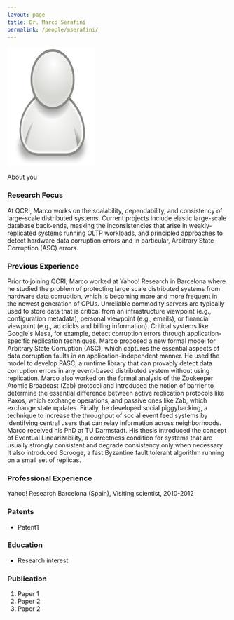 ```yaml
---
layout: page
title: Dr. Marco Serafini
permalink: /people/mserafini/
---
```

![mserafini](/people/mserafini/small.png)


About you

### Research Focus
At QCRI, Marco works on the scalability, dependability, and consistency of large-scale distributed systems. Current projects include elastic large-scale database back-ends, masking the inconsistencies that arise in weakly-replicated systems running OLTP workloads, and principled approaches to detect hardware data corruption errors and in particular, Arbitrary State Corruption (ASC) errors.


### Previous Experience
Prior to joining QCRI, Marco worked at Yahoo! Research in Barcelona where he studied the problem of protecting large scale distributed systems from hardware data corruption, which is becoming more and more frequent in the newest generation of CPUs. Unreliable commodity servers are typically used to store data that is critical from an infrastructure viewpoint (e.g., configuration metadata), personal viewpoint (e.g., emails), or financial viewpoint (e.g., ad clicks and billing information). Critical systems like Google's Mesa, for example, detect corruption errors through application-specific replication techniques. Marco proposed a new formal model for Arbitrary State Corruption (ASC), which captures the essential aspects of data corruption faults in an application-independent manner. He used the model to develop PASC, a runtime library that can provably detect data corruption errors in any event-based distributed system without using replication.
Marco also worked on the formal analysis of the Zookeeper Atomic Broadcast (Zab) protocol and introduced the notion of barrier to determine the essential difference between active replication protocols like Paxos, which exchange operations, and passive ones like Zab, which exchange state updates.
Finally, he developed social piggybacking, a technique to increase the throughput of social event feed systems by identifying central users that can relay information across neighborhoods. 
Marco received his PhD at TU Darmstadt. His thesis introduced the concept of Eventual Linearizability, a correctness condition for systems that are usually strongly consistent and degrade consistency only when necessary. It also introduced Scrooge, a fast Byzantine fault tolerant algorithm running on a small set of replicas.


### Professional Experience
Yahoo! Research Barcelona (Spain), Visiting scientist, 2010-2012


### Patents
- Patent1


### Education
- Research interest 


### Publication 
1. Paper 1
2. Paper 2
3. Paper 2




